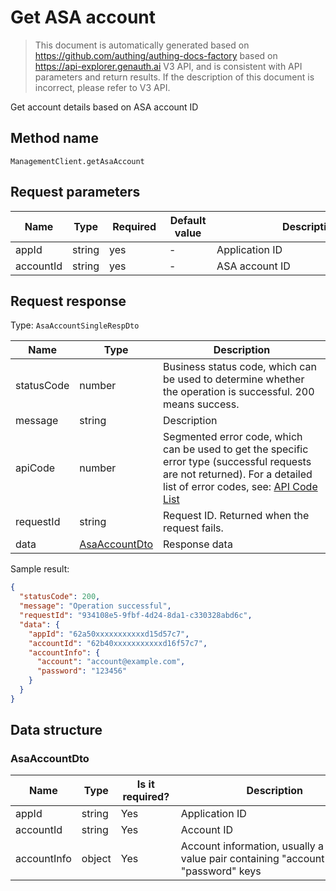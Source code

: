 # Get ASA account

<!--
Warning⚠️:
Do not modify this document directly,
https://github.com/Authing/authing-docs-factory
Use this project to generate
-->

<LastUpdated />

> This document is automatically generated based on https://github.com/authing/authing-docs-factory based on https://api-explorer.genauth.ai V3 API, and is consistent with API parameters and return results. If the description of this document is incorrect, please refer to V3 API.

Get account details based on ASA account ID

## Method name

`ManagementClient.getAsaAccount`

## Request parameters

| Name      | Type   | <div style="width:80px">Required</div> | <div style="width:60px">Default value</div> | <div style="width:300px">Description</div> | <div style="width:200px">Sample value</div> |
| --------- | ------ | -------------------------------------- | ------------------------------------------- | ------------------------------------------ | ------------------------------------------- |
| appId     | string | yes                                    | -                                           | Application ID                             | `62a50xxxxxxxxxxxd15d57c7`                  |
| accountId | string | yes                                    | -                                           | ASA account ID                             | `6228edaxxxxxxxxcade3a3d9`                  |

## Request response

Type: `AsaAccountSingleRespDto`

| Name       | Type                                       | Description                                                                                                                                                                                                                                                                                                                                    |
| ---------- | ------------------------------------------ | ---------------------------------------------------------------------------------------------------------------------------------------------------------------------------------------------------------------------------------------------------------------------------------------------------------------------------------------------- |
| statusCode | number                                     | Business status code, which can be used to determine whether the operation is successful. 200 means success.                                                                                                                                                                                                                                   |
| message    | string                                     | Description                                                                                                                                                                                                                                                                                                                                    |
| apiCode    | number                                     | Segmented error code, which can be used to get the specific error type (successful requests are not returned). For a detailed list of error codes, see: [API Code List](https://api-explorer.genauth.ai/?tag=group/%E5%BC%80%E5%8F%91%E5%87%86%E5%A4%87#tag/%E5%BC%80%E5%8F%91%E5%87%86%E5%A4%87/%E9%94%99%E8%AF%AF%E5%A4%84%E7%90%86/apiCode) |
| requestId  | string                                     | Request ID. Returned when the request fails.                                                                                                                                                                                                                                                                                                   |
| data       | <a href="#AsaAccountDto">AsaAccountDto</a> | Response data                                                                                                                                                                                                                                                                                                                                  |

Sample result:

```json
{
  "statusCode": 200,
  "message": "Operation successful",
  "requestId": "934108e5-9fbf-4d24-8da1-c330328abd6c",
  "data": {
    "appId": "62a50xxxxxxxxxxxd15d57c7",
    "accountId": "62b40xxxxxxxxxxxd16f57c7",
    "accountInfo": {
      "account": "account@example.com",
      "password": "123456"
    }
  }
}
```

## Data structure

### <a id="AsaAccountDto"></a> AsaAccountDto

| Name        | Type   | <div style="width:80px">Is it required?</div> | <div style="width:300px">Description</div>                                          | <div style="width:200px">Sample value</div>             |
| ----------- | ------ | --------------------------------------------- | ----------------------------------------------------------------------------------- | ------------------------------------------------------- |
| appId       | string | Yes                                           | Application ID                                                                      | `62a50xxxxxxxxxxxd15d57c7`                              |
| accountId   | string | Yes                                           | Account ID                                                                          | `62b40xxxxxxxxxxxd16f57c7`                              |
| accountInfo | object | Yes                                           | Account information, usually a key-value pair containing "account", "password" keys | `{"account":"account@example.com","password":"123456"}` |
